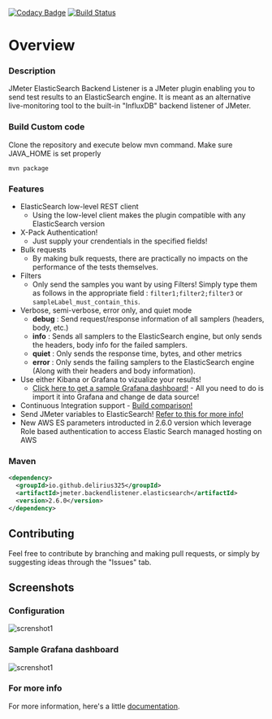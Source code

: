 [![Codacy Badge](https://api.codacy.com/project/badge/Grade/8a2f2a06171248acb6411a2d870558c8)](https://app.codacy.com/app/antho325/jmeter-elasticsearch-backend-listener?utm_source=github.com&utm_medium=referral&utm_content=delirius325/jmeter-elasticsearch-backend-listener&utm_campaign=Badge_Grade_Dashboard)
[![Build Status](https://travis-ci.org/delirius325/jmeter-elasticsearch-backend-listener.svg?branch=master)](https://travis-ci.org/delirius325/jmeter-elasticsearch-backend-listener)

# Overview
### Description
JMeter ElasticSearch Backend Listener is a JMeter plugin enabling you to send test results to an ElasticSearch engine. It is meant as an alternative live-monitoring tool to the built-in "InfluxDB" backend listener of JMeter. 

### Build Custom code
Clone the repository and execute below mvn command. Make sure JAVA_HOME is set properly
```
mvn package
```

### Features

* ElasticSearch low-level REST client
  * Using the low-level client makes the plugin compatible with any ElasticSearch version
* X-Pack Authentication!
  * Just supply your crendentials in the specified fields!
* Bulk requests
  * By making bulk requests, there are practically no impacts on the performance of the tests themselves. 
* Filters
  * Only send the samples you want by using Filters! Simply type them as follows in the appropriate field : ``filter1;filter2;filter3`` or ``sampleLabel_must_contain_this``.
* Verbose, semi-verbose, error only, and quiet mode
  * __debug__ : Send request/response information of all samplers (headers, body, etc.)
  * __info__ : Sends all samplers to the ElasticSearch engine, but only sends the headers, body info for the failed samplers.
  * __quiet__ : Only sends the response time, bytes, and other metrics
  * __error__ : Only sends the failing samplers to the ElasticSearch engine (Along with their headers and body information).
* Use either Kibana or Grafana to vizualize your results!
  * [Click here to get a sample Grafana dashboard!](https://github.com/delirius325/jmeter-elasticsearch-backend-listener/wiki/JMeter-Generic-Dashboard) - All you need to do is import it into Grafana and change de data source!
* Continuous Integration support - [Build comparison!](https://github.com/delirius325/jmeter-elasticsearch-backend-listener/wiki/Continuous-Integration---Build-Comparison)
* Send JMeter variables to ElasticSearch! [Refer to this for more info!](https://github.com/delirius325/jmeter-elasticsearch-backend-listener/wiki/Sending-JMeter-variables) 
* New AWS ES parameters introducted in 2.6.0 version which leverage Role based authentication to access Elastic Search managed hosting on AWS

### Maven
```xml
<dependency>
  <groupId>io.github.delirius325</groupId>
  <artifactId>jmeter.backendlistener.elasticsearch</artifactId>
  <version>2.6.0</version>
</dependency>
```

## Contributing
Feel free to contribute by branching and making pull requests, or simply by suggesting ideas through the "Issues" tab.

## Screenshots
### Configuration
![screnshot1](https://cdn-images-1.medium.com/max/2000/1*iVb7mIp2dPg7zE4Ph3PrGQ.png "Screenshot of configuration")

### Sample Grafana dashboard
![screnshot1](https://image.ibb.co/jW6LNx/Screen_Shot_2018_03_21_at_10_21_18_AM.png "Sample Grafana Dashboard")

### For more info
For more information, here's a little [documentation](https://github.com/delirius325/jmeter-elasticsearch-backend-listener/wiki).
